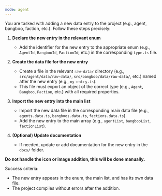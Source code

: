 ```yaml
---
mode: agent
---
```


You are tasked with adding a new data entry to the project (e.g., agent, bangboo, faction, etc.). Follow these steps precisely:

1. **Declare the new entry in the relevant enum**

   - Add the identifier for the new entry to the appropriate enum (e.g., `AgentId`, `BangbooId`, `FactionId`, etc.) in the corresponding `type.ts` file.

2. **Create the data file for the new entry**

   - Create a file in the relevant `raw-data/` directory (e.g., `src/agent/data/raw-data/`, `src/bangboo/data/raw-data/`, etc.) named after the new entry (e.g., `my-entry.ts`).
   - This file must export an object of the correct type (e.g., `Agent`, `Bangboo`, `Faction`, etc.) with all required properties.

3. **Import the new entry into the main list**

   - Import the new data file in the corresponding main data file (e.g., `agents.data.ts`, `bangboos.data.ts`, `factions.data.ts`).
   - Add the new entry to the main array (e.g., `agentList`, `bangbooList`, `factionList`).

4. **(Optional) Update documentation**
   - If needed, update or add documentation for the new entry in the `docs/` folder.

**Do not handle the icon or image addition, this will be done manually.**

Success criteria:

- The new entry appears in the enum, the main list, and has its own data file.
- The project compiles without errors after the addition.
